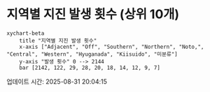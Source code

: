 # 지역별 지진 발생 횟수 (상위 10개)

```mermaid
xychart-beta
    title "지역별 지진 발생 횟수"
    x-axis ["Adjacent", "Off", "Southern", "Northern", "Noto,", "Central", "Western", "Hyuganada", "Kiisuido", "미분류"]
    y-axis "발생 횟수" 0 --> 2144
    bar [2142, 122, 29, 28, 20, 18, 14, 12, 9, 7]
```

업데이트 시간: 2025-08-31 20:04:15
